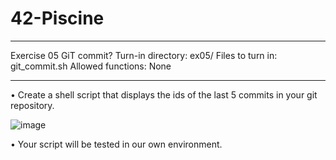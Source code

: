 # 42-Piscine
********************************************************************************************
Exercise 05
GiT commit?
Turn-in directory: ex05/
Files to turn in: git_commit.sh
Allowed functions: None
********************************************************************************************
• Create a shell script that displays the ids of the last 5 commits in your git repository.

![image](https://github.com/user-attachments/assets/b99a06e0-1d2b-4687-9e45-fcd0c583e9d0)

• Your script will be tested in our own environment.
